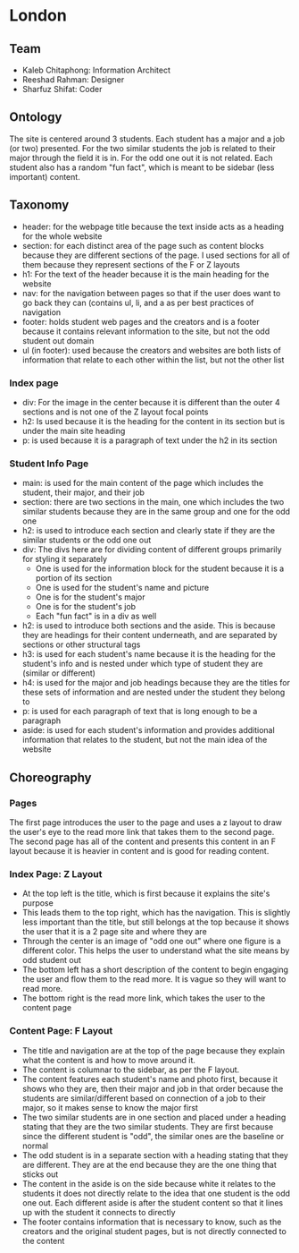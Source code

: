 # London

## Team

- Kaleb Chitaphong: Information Architect
- Reeshad Rahman: Designer
- Sharfuz Shifat: Coder

## Ontology

The site is centered around 3 students. Each student has a major and a job (or two) presented.
For the two similar students the job is related to their major through the field it is in. For
the odd one out it is not related. Each student also has a random "fun fact", which is meant to
be sidebar (less important) content.

## Taxonomy

- header: for the webpage title because the text inside
  acts as a heading for the whole website
- section: for each distinct area of the page such as content 
  blocks because they are different sections of the page. I used
  sections for all of them because they represent sections of the
  F or Z layouts
- h1: For the text of the header because it is the main
  heading for the website
- nav: for the navigation between pages so that if the user
  does want to go back they can (contains ul, li, and a as per
  best practices of navigation
- footer: holds student web pages and the creators and is a
  footer because it contains relevant information to the site,
  but not the odd student out domain
- ul (in footer): used because the creators and websites are
  both lists of information that relate to each other within
  the list, but not the other list
  
### Index page

- div: For the image in the center because it is different
  than the outer 4 sections and is not one of the Z layout 
  focal points
- h2: Is used because it is the heading for the content
  in its section but is under the main site heading
- p: is used because it is a paragraph of text under
  the h2 in its section
  
### Student Info Page

- main: is used for the main content of the page which includes
  the student, their major, and their job
- section: there are two sections in the main, one which includes the two
  similar students because they are in the same group and one for the odd one
- h2: is used to introduce each section and clearly state if they are the similar
  students or the odd one out
- div: The divs here are for dividing content of different groups primarily for
  styling it separately
  - One is used for the information block for the student because it is a portion
    of its section
  - One is used for the student's name and picture
  - One is for the student's major
  - One is for the student's job
  - Each "fun fact" is in a div as well
- h2: is used to introduce both sections and the aside. This is because they are
  headings for their content underneath, and are separated by sections or other 
  structural tags
- h3: is used for each student's name because it is the heading for the student's info
  and is nested under which type of student they are (similar or different)
- h4: is used for the major and job headings because they are the titles for these
  sets of information and are nested under the student they belong to
- p: is used for each paragraph of text that is long enough to be a paragraph
- aside: is used for each student's information and provides additional information
  that relates to the student, but not the main idea of the website

## Choreography

### Pages

The first page introduces the user to the page and uses a z layout to draw the user's
eye to the read more link that takes them to the second page. The second page has all of 
the content and presents this content in an F layout because it is heavier in content and 
is good for reading content.

### Index Page: Z Layout

- At the top left is the title, which is first because it explains
  the site's purpose
- This leads them to the top right, which has the navigation. This is
  slightly less important than the title, but still belongs at the top
  because it shows the user that it is a 2 page site and where they are
- Through the center is an image of "odd one out" where one figure is 
  a different color. This helps the user to understand what the site
  means by odd student out
- The bottom left has a short description of the content to begin engaging
  the user and flow them to the read more. It is vague so they will want
  to read more.
- The bottom right is the read more link, which takes the user to the 
  content page
  
### Content Page: F Layout

- The title and navigation are at the top of the page because they explain
  what the content is and how to move around it.
- The content is columnar to the sidebar, as per the F layout. 
- The content features each student's name and photo first, because it shows
  who they are, then their major and job in that order because the students
  are similar/different based on connection of a job to their major, so it 
  makes sense to know the major first
- The two similar students are in one section and placed under a heading stating
  that they are the two similar students. They are first because since the
  different student is "odd", the similar ones are the baseline or normal
- The odd student is in a separate section with a heading stating that they are
  different. They are at the end because they are the one thing that sticks out
- The content in the aside is on the side because white it relates to the students
  it does not directly relate to the idea that one student is the odd one out. Each
  different aside is after the student content so that it lines up with the student
  it connects to directly
- The footer contains information that is necessary to know, such as the creators
  and the original student pages, but is not directly connected to the content

